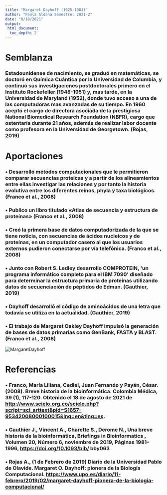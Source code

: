 ```yaml
---
title: "Margaret Dayhoff (1925-1983)"
author: "Paola Aldana Semestre: 2021-2"
date: "8/18/2021"
output: 
 html_document: 
  toc_depth: 2
---
```


# Semblanza 

### Estadounidense de nacimiento, se graduó en matemáticas, se doctoró en Química Cuántica por la Universidad de Columbia, y continuó sus investigaciones postdoctorales primero en el Instituto Rockefeller (1948-1951) y, más tarde, en la Universidad de Maryland (1952), donde tuvo acceso a una de las computadoras mas avanzadas de su tiempo. En 1960 aceptó el cargo de directora asociada de la prestigiosa National Biomedical Research Foundation (NBFR), cargo que ostentaría durante 21 años, además de realizar labor docente como profesora en la Universidad de Georgetown. (Rojas, 2019)
    
# Aportaciones  
### •	Desarrolló métodos computacionales que le permitieron comparar secuencias proteicas y a partir de los alineamientos entre ellas investigar las relaciones y por tanto la historia evolutiva entre los diferentes reinos, phyla y taxa biológicos. (Franco et al., 2008)
### •	Publico un libro titulado «Atlas de secuencia y estructura de proteínas» (Franco et al., 2008)
### •	Creó la primera base de datos computadorizada de la que se tiene noticia, con secuencias de ácidos nucleicos y de proteínas, en un computador casero al que los usuarios externos pudieron conectarse por vía telefónica. (Franco et al., 2008)
### •	Junto con Robert S. Ledley desarrollo COMPROTEIN, 'un programa informático completo para el IBM 7090' diseñado para determinar la estructura primaria de proteínas utilizando datos de secuenciación de péptidos de Edman. (Gauthier, 2019)
### •	Dayhoff desarrolló el código de aminoácidos de una letra que todavía se utiliza en la actualidad. (Gauthier, 2019)
### •	El trabajo de Margaret Oakley Dayhoff impulsó la generación de bases de datos primarias como GenBank, FASTA y BLAST. (Franco et al., 2008)

![MargaretDayhoff](Margaret/img_mdayhoff.png)

# Referencias

### • Franco, María Liliana, Cediel, Juan Fernando y Payán, César. (2008). Breve historia de la bioinformática. Colombia Médica, 39 (1), 117-120. Obtenido el 18 de agosto de 2021 de http://www.scielo.org.co/scielo.php?script=sci_arttext&pid=S1657-95342008000100015&lng=en&tlng=es.
### • Gauthier J., Vincent A., Charette S., Derome N., Una breve historia de la bioinformática, Briefings in Bioinformatics , Volumen 20, Número 6, noviembre de 2019, Páginas 1981–1996, https://doi.org/10.1093/bib/ bby063
### • Rojas A., (1 de Febrero de 2019) Diario de la Universidad Pablo de Olavide. Margaret O. Dayhoff: pionera de la Biología Computacional. https://www.upo.es/diario/11-febrero/2019/02/margaret-dayhoff-pionera-de-la-biologia-computacional/ 


